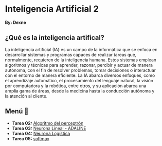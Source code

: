# Inteligencia Artificial 2

**By: Dexne**

## ¿Qué es la inteligencia artifical?

La inteligencia artificial (IA) es un campo de la informática que se enfoca en desarrollar sistemas y programas capaces de realizar tareas que, normalmente, requieren de la inteligencia humana. Estos sistemas emplean algoritmos y técnicas para aprender, razonar, percibir y actuar de manera autónoma, con el fin de resolver problemas, tomar decisiones o interactuar con el entorno de manera eficiente. La IA abarca diversos enfoques, como el aprendizaje automático, el procesamiento del lenguaje natural, la visión por computadora y la robótica, entre otros, y su aplicación abarca una amplia gama de áreas, desde la medicina hasta la conducción autónoma y la atención al cliente.

## Menú 📖
- **Tarea 02:** [Algoritmo del perceptrón](https://github.com/Dexne/Artificial_Intelligent_II/tree/main/T02)
- **Tarea 03:** [Neurona Lineal - ADALINE](https://github.com/Dexne/Artificial_Intelligent_II/tree/main/T03)
- **Tarea 04:** [Neurona Logística](https://github.com/Dexne/Artificial_Intelligent_II/tree/main/T04)
- **Tarea 05:** [softmax](https://github.com/Dexne/Artificial_Intelligent_II/tree/main/T05)
